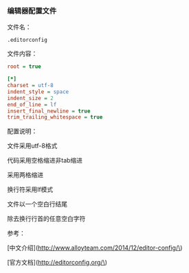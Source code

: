 ### 编辑器配置文件

文件名：

`.editorconfig`

 文件内容：

```INI
root = true

[*]
charset = utf-8
indent_style = space
indent_size = 2
end_of_line = lf
insert_final_newline = true
trim_trailing_whitespace = true
```

配置说明：

文件采用utf-8格式

代码采用空格缩进非tab缩进

采用两格缩进

换行符采用lf模式

文件以一个空白行结尾

除去换行行首的任意空白字符

参考：

\[中文介绍\]\(http://www.alloyteam.com/2014/12/editor-config/\)

\[官方文档\]\(http://editorconfig.org/\)





